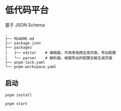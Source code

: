 <!--
 * @Author: mrrs878@foxmail.com
 * @Date: 2022-06-26 23:00:28
 * @LastEditors: mrrs878@foxmail.com
 * @LastEditTime: 2022-06-26 23:05:08
-->

# 低代码平台

基于 JSON Schema

```shell
.
├── README.md
├── package.json
├── packages
│   ├── editor    # 编辑器，可用来拖拽生成页面，导出配置
│   └── parser    # 解析器，根据导出的配置反解生成页面
├── pnpm-lock.yaml
└── pnpm-workspace.yaml
```

## 启动

``` shell
pnpm install

pnpm start
```
